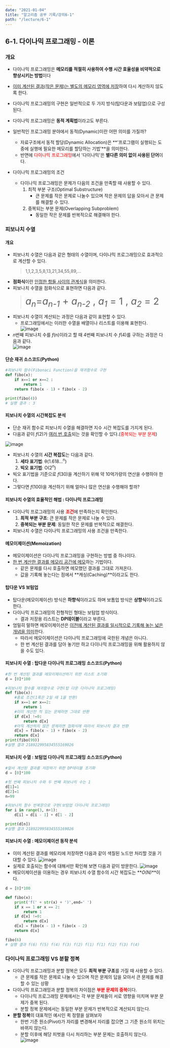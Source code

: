 ```yaml
---
date: "2021-01-04"
title: "알고리즘 공부 기록/강의6-1"
path: "/lecture/6-1"
---
```


## 6-1. 다이나믹 프로그래밍 - 이론

### 개요

- 다이나믹 프로그래밍은 **메모리를 적절히 사용하여 수행 시간 효율성을 비약적으로 향상시키는 방법**이다
- <u>이미 계산된 결과(작은 문제)는 별도의 메모리 영역에 저장</u>하여 다시 계산하지 않도록 한다.
- 다이나믹 프로그래밍의 구현은 일반적으로 두 가지 방식(탑다운과 보텀업)으로 구성된다.
- 다이나믹 프로그래밍은 **동적 계획법**이라고도 부른다.
- 일반적인 프로그래밍 분야에서 동적(Dynamic)이란 어떤 의미를 가질까?

  - 자료구조에서 동적 할당(Dynamic Allocation)은 **'프로그램이 실행되는 도중에 실행에 필요한 메모리를 할당하는 기법'**을 의미한다.
  - 반면에 <span style='color:red'>다이나믹 프로그래밍</span>에서 '다이나믹'은 **별다른 의미 없이 사용된 단어**이다.

- 다이나믹 프로그래밍의 조건
  - 다이나믹 프로그래밍은 문제가 다음의 조건을 만족할 때 사용할 수 있다.
    1. 최적 부분 구조(Optimal Substructure)
       - 큰 문제를 작은 문제로 나눌수 있으며 작은 문제의 답을 모아서 큰 문제를 해결할 수 있다.
    1. 중복되는 부분 문제(Overlapping Subproblem)
       - 동일한 작은 문제를 반복적으로 해결해야 한다.

### 피보나치 수열

#### 개요

- 피보나치 수열은 다음과 같은 형태의 수열이며, 다이나믹 프로그래밍으로 효과적으로 계산할 수 있다.
  > 1,1,2,3,5,8,13,21,34,55,89,...
- **점화식**이란 <u>인접한 항들 사이의 관계식</u>을 의미한다.
- 피보나치 수열을 점화식으로 표현하면 다음과 같다.
  > <span style='font-size:30px'>_a<sub>n</sub>_=_a<sub>n-1</sub>_ + _a<sub>n-2</sub>_ , _a<sub>1</sub>_ = 1 , *a<sub>2</sub>* = 2<span>
- 피보나치 수열이 계산되는 과정은 다음과 같이 표현할 수 있다.
  - 프로그래밍에서는 이러한 수열을 배열이나 리스트를 이용해 표현한다.
    ![image](https://user-images.githubusercontent.com/71132893/103531109-08087900-4ecc-11eb-831c-7b5712c8d107.png)
- *n*번째 피보나치 수를 _f_(n)이라고 할 때 4번째 피보나치 수 _f_(4)를 구하는 과정은 다음과 같다.  
  ![image](https://user-images.githubusercontent.com/71132893/103531201-2f5f4600-4ecc-11eb-8fa7-b86ca7e27b92.png)

#### 단순 재귀 소스코드(Python)

```python
#피보나치 함수(Fibonaci Function)을 재귀함수로 구현
def fibo(x):
    if x==1 or x==2 :
        return 1
    return fibo(x - 1) + fibo(x - 2)

print(fibo(4))
# 실행 결과 : 3
```

#### 피보나치 수열의 시간복잡도 분석

  - 단순 재귀 함수로 피보나치 수열을 해결하면 지수 시간 복잡도를 가지게 된다.
  - 다음과 같이 _f_(2)가 <u>여러 번 호출</u>되는 것을 확인할 수 있다.(<span style='color:red'>중복되는 부분 문제</span>)

  ![image](https://user-images.githubusercontent.com/71132893/103531559-f5db0a80-4ecc-11eb-8138-a6fcbe50eb10.png)

  - 피보나치 수열의 **시간 복잡도**는 다음과 같다.
    1. **세타 표기법**: θ(1.618...<sup>n</sup>)
    1. **빅오 표기법**: O(2<sup>n</sup>)
  - 빅오 표기법을 기준으로 _f_(30)을 계산하기 위해 약 10억가량의 연산을 수행하야 한다.
  - 그렇다면 _f_(100)을 계산하기 위해 얼마나 많은 연산을 수행해야 할까?

#### 피보나치 수열의 효율적인 해법 : 다이나믹 프로그래밍
  - 다이나믹 프로그래밍의 사용 <span style='color:red'>**조건**</span>에 만족하는지 확인한다.
    1. **최적 부분 구조**: 큰 문제를 작은 문제로 나눌 수 있다.
    1. **중복되는 부분 문제**: 동일한 작은 문제를 반복적으로 해결한다.
  - 피보나치 수열은 다이나믹 프로그래밍의 사용 조건을 만족한다.

#### 메모이제이션(Memoization)

  - 메모이제이션은 다이나믹 프로그래밍을 구현하는 방법 중 하나이다.
  - <u>한 번 계산한 결과를 메모리 공간에 메모</u>하는 기법이다.
    - 같은 문제를 다시 호출하면 메모했던 결과를 그대로 가져온다.
    - 값을 기록해 놓는다는 점에서 **캐싱(Caching)**이라고도 한다.

#### 탑다운 VS 보텀업
  - 탑다운(메모이제이션) 방식은 **하향식**이라고도 하며 보톰업 방식은 **상향식**이라고도 한다.
  - 다이나믹 프로그래밍의 전형적인 형태는 보텀업 방식이다.
    - 결과 저장용 리스트는 **DP테이블**이라고 부른다.
  - 엄밀히 말하면 메모이제이션은 <u>이전에 계산된 결과를 일시적으로 기록해 놓는 넓은 개념을 의미</u>한다.
    - 따라서 메모이제이션은 다이나믹 프로그래밍에 국한된 개념은 아니다.
    - 한 번 계산된 결과를 담아 놓기만 하고 다이나믹 프로그래밍을 위해 활용하지 않을 수도 있다.

#### 피보나치 수열 : 탑다운 다이나믹 프로그래밍 소스코드(Python)

```python
#한 번 계산된 결과를 메모이제이션하기 위한 리스트 초기화
d = [0]*100

#피보나치 함수를 재귀함수로 구현(탑 다운 다이나믹 프로그래밍)
def fibo(x):
    #종료 조건(1혹은 2일 때 1을 반환)
    if x==1 or x==2:
        return 1
    #이미 계산한 적 있는 문제라면 그대로 반환
    if d[x] !=0:
        return d[x]
    #아직 계산하지 않은 문제라면 점화식에 따라서 피보나치 결과 반환
    d[x] = fibo(x - 1) + fibo(x - 2)
    return d[x]
print(fibo(99))
#실행 결과 218922995834555169026
```

#### 피보나치 수열 : 보텀업 다이나믹 프로그래밍 소스코드(Python)

```python
#앞서 계산된 결과를 저장하기 위한 DP테이블 초기화
d = [0]*100

#첫 번째 피보나치 수와 두 번째 피보나치 수는 1
d[1]=1
d[2]=1
n=99

#피보나치 함수 반복문으로 구현(보텀업 다이나믹 프로그래밍)
for i in range(3, n+1):
    d[i] = d[i - 1] + d[1 - 2]

print(d[n])
#실행 결과 218922995834555169026
```

#### 피보나치 수열 : 메모이제이션 동작 분석

  - 이미 계산된 결과를 메모리에 저장하면 다음과 같이 색칠된 노드만 처리할 것을 기대할 수 있다.
    ![image](https://user-images.githubusercontent.com/71132893/103537135-32136880-4ed7-11eb-80b8-07970652ec8f.png)
  - 실제로 호출되는 함수에 대해서만 확인해 보면 다음과 같이 방문한다.
    ![image](https://user-images.githubusercontent.com/71132893/103537171-448da200-4ed7-11eb-95d1-f07e579661f1.png)
  - 메모이제이션을 이용하는 경우 피보나치 수열 함수의 시간 복잡도는 **_O(N)_**이다.

  ```python
  d = [0]*100

  def fibo(x):
      print('f(' + str(x) + ')',end=' ')
      if x == 1 or x == 2:
          return 1
      if d[x] !=0:
          return d[x]
      d[x] = fibo(x - 1) + fibo(x - 2)
      return d[x]

  fibo(6)
  # 실행 결과 f(6) f(5) f(4) f(3) f(2) f(1) f(1) f(2) f(3) f(4)
  ```

### 다이나믹 프로그래밍 VS 분할 정복
  - 다이나믹 프로그래밍과 분할 정복은 모두 **최적 부분 구조**를 가질 때 사용할 수 있다.
    - 큰 문제를 작은 문제로 나눌 수 있으며 작은 문제의 답을 모아서 큰 문제를 해결할 수 있는 상황
  - 다이나믹 프로그래밍과 분할 정복의 차이점은 <span style='color:red'>**부분 문제의 중복**</span>이다.
    - 다이나믹 프로그래밍 문제에서는 각 부분 문제들이 서로 영향을 미치며 부분 문제가 중복 된다.
    - 분할 정복 문제에서는 동일한 부분 문제가 반복적으로 계산되지 않는다.
  - **분할 정복**의 대표적인 예시인 퀵 정렬을 살펴보자
    - 한번 기준 원소(Pivot)가 자리를 변경해서 자리를 잡으면 그 기준 원소의 위치는 바뀌지 않는다.
    - 분할 이후에 해당 피벗을 다시 처리하는 부분 문제는 호출하지 않는다.
      ![image](https://user-images.githubusercontent.com/71132893/103537756-53c11f80-4ed8-11eb-8074-f2a67f7c238f.png)

